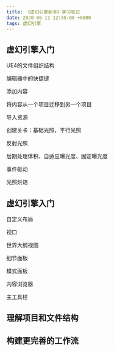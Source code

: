 ```yaml
---
title: 《虚幻引擎新手》学习笔记
date: 2020-06-11 12:35:00 +0800
tags: 虚幻引擎
---
```


## 虚幻引擎入门

UE4的文件组织结构

编辑器中的快捷键

添加内容

将内容从一个项目迁移到另一个项目

导入资源

创建关卡：基础光照，平行光照

反射光照

后期处理体积、自适应曝光度、固定曝光度

事件驱动

光照烘焙

## 虚幻引擎入门

自定义布局

视口

世界大纲视图

细节面板

模式面板

内容浏览器

主工具栏

## 理解项目和文件结构

## 构建更完善的工作流

